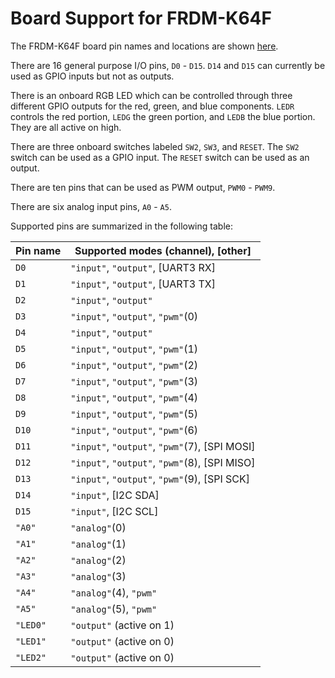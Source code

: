 Board Support for FRDM-K64F
===========================

The FRDM-K64F board pin names and locations are shown [here](https://developer.mbed.org/platforms/FRDM-K64F/).

There are 16 general purpose I/O pins, `D0` - `D15`. `D14` and `D15` can currently be used as GPIO inputs but not as outputs.

There is an onboard RGB LED which can be controlled through three different GPIO outputs for the red, green, and blue components. `LEDR` controls the red portion, `LEDG` the green portion, and `LEDB` the blue
portion. They are all active on high.

There are three onboard switches labeled `SW2`, `SW3`, and `RESET`. The `SW2` switch can be used as a GPIO input. The `RESET` switch can be used as an output.

There are ten pins that can be used as PWM output, `PWM0` - `PWM9`.

There are six analog input pins, `A0` - `A5`.

Supported pins are summarized in the following table:

|Pin name |Supported modes (channel), [other]   |
| ---     | ---                                 |
| `D0`    | `"input"`, `"output"`, [UART3 RX]   |
| `D1`    | `"input"`, `"output"`, [UART3 TX]   |
| `D2`    | `"input"`, `"output"`               |
| `D3`    | `"input"`, `"output"`, `"pwm"`(0)   |
| `D4`    | `"input"`, `"output"`               |
| `D5`    | `"input"`, `"output"`, `"pwm"`(1)   |
| `D6`    | `"input"`, `"output"`, `"pwm"`(2)   |
| `D7`    | `"input"`, `"output"`, `"pwm"`(3)   |
| `D8`    | `"input"`, `"output"`, `"pwm"`(4)   |
| `D9`    | `"input"`, `"output"`, `"pwm"`(5)   |
| `D10`   | `"input"`, `"output"`, `"pwm"`(6)   |
| `D11`   | `"input"`, `"output"`, `"pwm"`(7), [SPI MOSI] |
| `D12`   | `"input"`, `"output"`, `"pwm"`(8), [SPI MISO] |
| `D13`   | `"input"`, `"output"`, `"pwm"`(9), [SPI SCK]  |
| `D14`   | `"input"`, [I2C SDA]                |
| `D15`   | `"input"`, [I2C SCL]                |
| `"A0"`  | `"analog"`(0)                       |
| `"A1"`  | `"analog"`(1)                       |
| `"A2"`  | `"analog"`(2)                       |
| `"A3"`  | `"analog"`(3)                       |
| `"A4"`  | `"analog"`(4), `"pwm"`              |
| `"A5"`  | `"analog"`(5), `"pwm"`              |
| `"LED0"`| `"output"` (active on 1)            |
| `"LED1"`| `"output"` (active on 0)            |
| `"LED2"`| `"output"` (active on 0)            |
